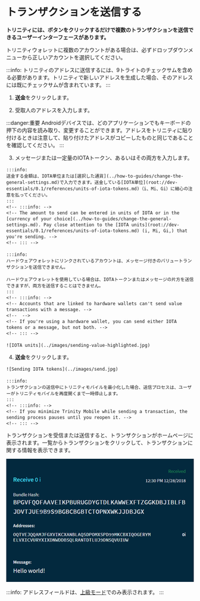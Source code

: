 # トランザクションを送信する
<!-- # Send a transaction -->

**トリニティには、ボタンをクリックするだけで複数のトランザクションを送信できるユーザーインターフェースがあります。**
<!-- **Trinity has a user interface that allows you to send multiple transactions at the click of a button.** -->

トリニティウォレットに複数のアカウントがある場合は、必ずドロップダウンメニューから正しいアカウントを選択してください。
<!-- If you have multiple accounts in your Trinity wallet, make sure that you select the correct account from the dropdown menu. -->

:::info:
トリニティのアドレスに送信するには、9トライトのチェックサムを含める必要があります。トリニティで新しいアドレスを生成した場合、そのアドレスには既にチェックサムが含まれています。
:::
<!-- :::info: -->
<!-- To send to an address in Trinity, it must include the 9-tryte checksum. If you generated a new address in Trinity, that address will already include the checksum. -->
<!-- ::: -->

1. **送金**をクリックします。
  <!-- 1. Click **Send** -->

2. 受取人のアドレスを入力します。
  <!-- 2. Enter a recipient's address -->

  :::danger:重要
  Androidデバイスでは、どのアプリケーションでもキーボードの押下の内容を読み取り、変更することができます。アドレスをトリニティに貼り付けるときは注意して、貼り付けたアドレスがコピーしたものと同じであることを確認してください。
  :::
  <!-- :::danger:Important -->
  <!-- On Android devices, any application can read the content of keyboard presses and modify it. Be careful when pasting an address into Trinity and make sure that the address you have pasted is the same one that you copied. -->
  <!-- ::: -->

3. メッセージまたは一定量のIOTAトークン、あるいはその両方を入力します。
  <!-- 3. Enter either a message, or an amount of IOTA tokens, or both -->

    :::info:
    送金する金額は、IOTA単位または[選択した通貨](../how-to-guides/change-the-general-settings.md)で入力できます。送金している[IOTA単位](root://dev-essentials/0.1/references/units-of-iota-tokens.md)（i、Mi、Gi）に細心の注意を払ってください。
    :::
    <!-- :::info: -->
    <!-- The amount to send can be entered in units of IOTA or in the [currency of your choice](../how-to-guides/change-the-general-settings.md). Pay close attention to the [IOTA units](root://dev-essentials/0.1/references/units-of-iota-tokens.md) (i, Mi, Gi,) that you're sending. -->
    <!-- ::: -->

    :::info:
    ハードウェアウォレットにリンクされているアカウントは、メッセージ付きのバリュートランザクションを送信できません。

    ハードウェアウォレットを使用している場合は、IOTAトークンまたはメッセージの片方を送信できますが、両方を送信することはできません。
    :::
    <!-- :::info: -->
    <!-- Accounts that are linked to hardware wallets can't send value transactions with a message. -->
    <!--  -->
    <!-- If you're using a hardware wallet, you can send either IOTA tokens or a message, but not both. -->
    <!-- ::: -->

    ![IOTA units](../images/sending-value-highlighted.jpg)

4. **送金**をクリックします。
  <!-- 4. Click **Send** -->

    ![Sending IOTA tokens](../images/send.jpg)

    :::info:
    トランザクションの送信中にトリニティモバイルを最小化した場合、送信プロセスは、ユーザーがトリニティモバイルを再度開くまで一時停止します。
    :::
    <!-- :::info: -->
    <!-- If you minimize Trinity Mobile while sending a transaction, the sending process pauses until you reopen it. -->
    <!-- ::: -->

トランザクションを受信または送信すると、トランザクションがホームページに表示されます。一覧からトランザクションをクリックして、トランザクションに関する情報を表示できます。
<!-- When you either receive or send a transaction, it appears on the home page. Click a transaction from the list to view information about it. -->

![A received transaction](../images/trinity-receive-message.png)

:::info:
アドレスフィールドは、[上級モード](../how-to-guides/change-the-advanced-settings.md)でのみ表示されます。
:::
<!-- :::info: -->
<!-- The Addresses field is displayed only in [Advanced mode](../how-to-guides/change-the-advanced-settings.md). -->
<!-- ::: -->
